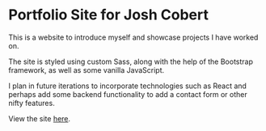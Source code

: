 # Portfolio Site for Josh Cobert

This is a website to introduce myself and showcase projects I have worked on.

The site is styled using custom Sass, along with the help of the Bootstrap framework, as well as some vanilla JavaScript. 

I plan in future iterations to incorporate technologies such as React and perhaps add some backend functionality to add a contact form or other nifty features.

View the site [here](https://joshcobert.dev).